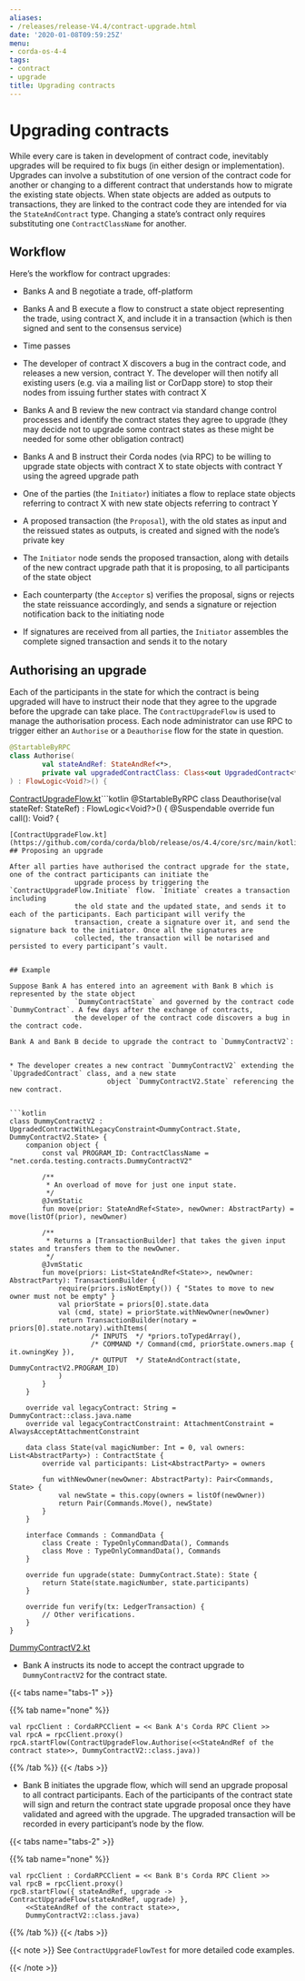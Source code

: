 ```yaml
---
aliases:
- /releases/release-V4.4/contract-upgrade.html
date: '2020-01-08T09:59:25Z'
menu:
- corda-os-4-4
tags:
- contract
- upgrade
title: Upgrading contracts
---
```




# Upgrading contracts

While every care is taken in development of contract code, inevitably upgrades will be required to fix bugs (in either
            design or implementation). Upgrades can involve a substitution of one version of the contract code for another or
            changing to a different contract that understands how to migrate the existing state objects. When state objects are
            added as outputs to transactions, they are linked to the contract code they are intended for via the
            `StateAndContract` type. Changing a state’s contract only requires substituting one `ContractClassName` for another.


## Workflow

Here’s the workflow for contract upgrades:


* Banks A and B negotiate a trade, off-platform


* Banks A and B execute a flow to construct a state object representing the trade, using contract X, and include it in
                        a transaction (which is then signed and sent to the consensus service)


* Time passes


* The developer of contract X discovers a bug in the contract code, and releases a new version, contract Y. The
                        developer will then notify all existing users (e.g. via a mailing list or CorDapp store) to stop their nodes from
                        issuing further states with contract X


* Banks A and B review the new contract via standard change control processes and identify the contract states they
                        agree to upgrade (they may decide not to upgrade some contract states as these might be needed for some other
                        obligation contract)


* Banks A and B instruct their Corda nodes (via RPC) to be willing to upgrade state objects with contract X to state
                        objects with contract Y using the agreed upgrade path


* One of the parties (the `Initiator`) initiates a flow to replace state objects referring to contract X with new
                        state objects referring to contract Y


* A proposed transaction (the `Proposal`), with the old states as input and the reissued states as outputs, is
                        created and signed with the node’s private key


* The `Initiator` node sends the proposed transaction, along with details of the new contract upgrade path that it
                        is proposing, to all participants of the state object


* Each counterparty (the `Acceptor` s) verifies the proposal, signs or rejects the state reissuance accordingly, and
                        sends a signature or rejection notification back to the initiating node


* If signatures are received from all parties, the `Initiator` assembles the complete signed transaction and sends
                        it to the notary



## Authorising an upgrade

Each of the participants in the state for which the contract is being upgraded will have to instruct their node that
                they agree to the upgrade before the upgrade can take place. The `ContractUpgradeFlow` is used to manage the
                authorisation process. Each node administrator can use RPC to trigger either an `Authorise` or a `Deauthorise` flow
                for the state in question.

```kotlin
@StartableByRPC
class Authorise(
        val stateAndRef: StateAndRef<*>,
        private val upgradedContractClass: Class<out UpgradedContract<*, *>>
) : FlowLogic<Void?>() {

```
[ContractUpgradeFlow.kt](https://github.com/corda/corda/blob/release/os/4.4/core/src/main/kotlin/net/corda/core/flows/ContractUpgradeFlow.kt)```kotlin
@StartableByRPC
class Deauthorise(val stateRef: StateRef) : FlowLogic<Void?>() {
    @Suspendable
    override fun call(): Void? {

```
[ContractUpgradeFlow.kt](https://github.com/corda/corda/blob/release/os/4.4/core/src/main/kotlin/net/corda/core/flows/ContractUpgradeFlow.kt)
## Proposing an upgrade

After all parties have authorised the contract upgrade for the state, one of the contract participants can initiate the
                upgrade process by triggering the `ContractUpgradeFlow.Initiate` flow. `Initiate` creates a transaction including
                the old state and the updated state, and sends it to each of the participants. Each participant will verify the
                transaction, create a signature over it, and send the signature back to the initiator. Once all the signatures are
                collected, the transaction will be notarised and persisted to every participant’s vault.


## Example

Suppose Bank A has entered into an agreement with Bank B which is represented by the state object
                `DummyContractState` and governed by the contract code `DummyContract`. A few days after the exchange of contracts,
                the developer of the contract code discovers a bug in the contract code.

Bank A and Bank B decide to upgrade the contract to `DummyContractV2`:


* The developer creates a new contract `DummyContractV2` extending the `UpgradedContract` class, and a new state
                        object `DummyContractV2.State` referencing the new contract.


```kotlin
class DummyContractV2 : UpgradedContractWithLegacyConstraint<DummyContract.State, DummyContractV2.State> {
    companion object {
        const val PROGRAM_ID: ContractClassName = "net.corda.testing.contracts.DummyContractV2"

        /**
         * An overload of move for just one input state.
         */
        @JvmStatic
        fun move(prior: StateAndRef<State>, newOwner: AbstractParty) = move(listOf(prior), newOwner)

        /**
         * Returns a [TransactionBuilder] that takes the given input states and transfers them to the newOwner.
         */
        @JvmStatic
        fun move(priors: List<StateAndRef<State>>, newOwner: AbstractParty): TransactionBuilder {
            require(priors.isNotEmpty()) { "States to move to new owner must not be empty" }
            val priorState = priors[0].state.data
            val (cmd, state) = priorState.withNewOwner(newOwner)
            return TransactionBuilder(notary = priors[0].state.notary).withItems(
                    /* INPUTS  */ *priors.toTypedArray(),
                    /* COMMAND */ Command(cmd, priorState.owners.map { it.owningKey }),
                    /* OUTPUT  */ StateAndContract(state, DummyContractV2.PROGRAM_ID)
            )
        }
    }

    override val legacyContract: String = DummyContract::class.java.name
    override val legacyContractConstraint: AttachmentConstraint = AlwaysAcceptAttachmentConstraint

    data class State(val magicNumber: Int = 0, val owners: List<AbstractParty>) : ContractState {
        override val participants: List<AbstractParty> = owners

        fun withNewOwner(newOwner: AbstractParty): Pair<Commands, State> {
            val newState = this.copy(owners = listOf(newOwner))
            return Pair(Commands.Move(), newState)
        }
    }

    interface Commands : CommandData {
        class Create : TypeOnlyCommandData(), Commands
        class Move : TypeOnlyCommandData(), Commands
    }

    override fun upgrade(state: DummyContract.State): State {
        return State(state.magicNumber, state.participants)
    }

    override fun verify(tx: LedgerTransaction) {
        // Other verifications.
    }
}

```
[DummyContractV2.kt](https://github.com/corda/corda/blob/release/os/4.4/testing/test-utils/src/main/kotlin/net/corda/testing/contracts/DummyContractV2.kt)
* Bank A instructs its node to accept the contract upgrade to `DummyContractV2` for the contract state.



{{< tabs name="tabs-1" >}}


{{% tab name="none" %}}
```none
val rpcClient : CordaRPCClient = << Bank A's Corda RPC Client >>
val rpcA = rpcClient.proxy()
rpcA.startFlow(ContractUpgradeFlow.Authorise(<<StateAndRef of the contract state>>, DummyContractV2::class.java))
```
{{% /tab %}}
{{< /tabs >}}


* Bank B initiates the upgrade flow, which will send an upgrade proposal to all contract participants. Each of the
                        participants of the contract state will sign and return the contract state upgrade proposal once they have validated
                        and agreed with the upgrade. The upgraded transaction will be recorded in every participant’s node by the flow.



{{< tabs name="tabs-2" >}}


{{% tab name="none" %}}
```none
val rpcClient : CordaRPCClient = << Bank B's Corda RPC Client >>
val rpcB = rpcClient.proxy()
rpcB.startFlow({ stateAndRef, upgrade -> ContractUpgradeFlow(stateAndRef, upgrade) },
    <<StateAndRef of the contract state>>,
    DummyContractV2::class.java)
```
{{% /tab %}}
{{< /tabs >}}


{{< note >}}
See `ContractUpgradeFlowTest` for more detailed code examples.

{{< /note >}}

